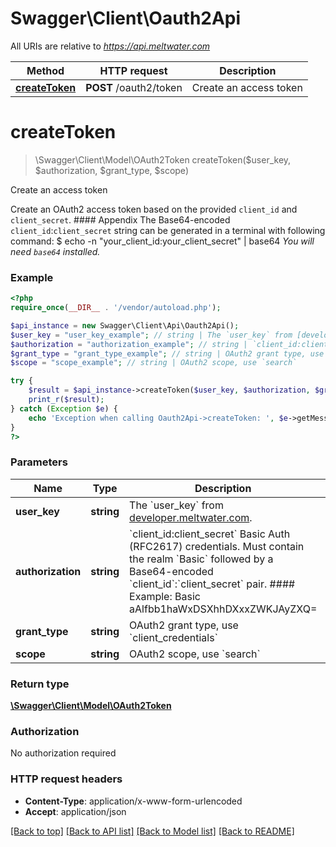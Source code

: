 # Swagger\Client\Oauth2Api

All URIs are relative to *https://api.meltwater.com*

Method | HTTP request | Description
------------- | ------------- | -------------
[**createToken**](Oauth2Api.md#createToken) | **POST** /oauth2/token | Create an access token


# **createToken**
> \Swagger\Client\Model\OAuth2Token createToken($user_key, $authorization, $grant_type, $scope)

Create an access token

Create an OAuth2 access token based on the provided `client_id` and `client_secret`.  #### Appendix    The Base64-encoded `client_id`:`client_secret` string can be generated in a  terminal with following command:        $ echo -n \"your_client_id:your_client_secret\" | base64    <i>You will need `base64` installed.</i>

### Example
```php
<?php
require_once(__DIR__ . '/vendor/autoload.php');

$api_instance = new Swagger\Client\Api\Oauth2Api();
$user_key = "user_key_example"; // string | The `user_key` from [developer.meltwater.com](https://developer.meltwater.com/admin/applications/).
$authorization = "authorization_example"; // string | `client_id:client_secret`  Basic Auth (RFC2617) credentials. Must contain the realm `Basic` followed by a Base64-encoded `client_id`:`client_secret` pair.   #### Example:      Basic aAlfbb1haWxDSXhhDXxxZWKJAyZXQ=
$grant_type = "grant_type_example"; // string | OAuth2 grant type, use `client_credentials`
$scope = "scope_example"; // string | OAuth2 scope, use `search`

try {
    $result = $api_instance->createToken($user_key, $authorization, $grant_type, $scope);
    print_r($result);
} catch (Exception $e) {
    echo 'Exception when calling Oauth2Api->createToken: ', $e->getMessage(), PHP_EOL;
}
?>
```

### Parameters

Name | Type | Description  | Notes
------------- | ------------- | ------------- | -------------
 **user_key** | **string**| The &#x60;user_key&#x60; from [developer.meltwater.com](https://developer.meltwater.com/admin/applications/). |
 **authorization** | **string**| &#x60;client_id:client_secret&#x60;  Basic Auth (RFC2617) credentials. Must contain the realm &#x60;Basic&#x60; followed by a Base64-encoded &#x60;client_id&#x60;:&#x60;client_secret&#x60; pair.   #### Example:      Basic aAlfbb1haWxDSXhhDXxxZWKJAyZXQ&#x3D; |
 **grant_type** | **string**| OAuth2 grant type, use &#x60;client_credentials&#x60; |
 **scope** | **string**| OAuth2 scope, use &#x60;search&#x60; |

### Return type

[**\Swagger\Client\Model\OAuth2Token**](../Model/OAuth2Token.md)

### Authorization

No authorization required

### HTTP request headers

 - **Content-Type**: application/x-www-form-urlencoded
 - **Accept**: application/json

[[Back to top]](#) [[Back to API list]](../../README.md#documentation-for-api-endpoints) [[Back to Model list]](../../README.md#documentation-for-models) [[Back to README]](../../README.md)

